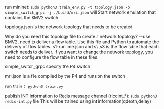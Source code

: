 run mininet: 
`sudo python3 train_env.py -t topology.json -b simple_switch_grpc -j ./build/mri.json`  will Start  network emulation that contains the BMV2 switch

topology.json is the network topology that needs to be created

Why do you need this topology file to create a network topology? --use BMV2, need to deliver a flow table. Use this file and Python to automate the delivery of flow tables.
s1-runtime.json  and s2,s3 is the flow table that each switch needs to deliver.
If you want to change the network topology, you need to configure the flow table in these files

simple_switch_grpc specify the P4 switch

mri.json is a file compiled by the P4 and runs on the switch



run train： `python3 train.py`

publish INT information to Redis message channel (rlccint_*):  `sudo python3 redis-int.py` file 
This will be trained using int information(qdepth,delay)
